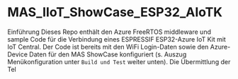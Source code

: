 # MAS_IIoT_ShowCase_ESP32_AIoTK
Einführung Dieses Repo enthält den Azure FreeRTOS middleware und sample Code für die Verbindung eines ESPRESSIF ESP32-Azure IoT Kit mit IoT Central. Der Code ist bereits mit den WiFi Login-Daten sowie den Azure-Device Daten für den MAS ShowCase konfiguriert (s. Auszug Menükonfiguration unter `Build und Test` weiter unten).  Die Übermittlung der Tel
